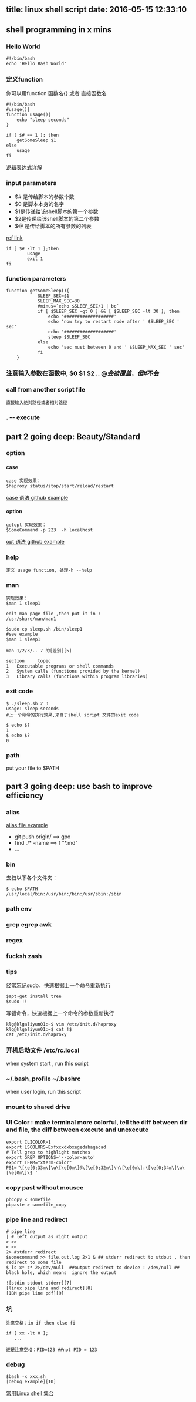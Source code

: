 title: linux shell script
date: 2016-05-15 12:33:10
----

## shell programming in x mins
### Hello World

    #!/bin/bash
    echo 'Hello Bash World'

### 定义function
你可以用function 函数名{} 
或者 直接函数名

    #!/bin/bash
    #usage(){
    function usage(){
    	echo "sleep seconds"
    }
    
    if [ $# == 1 ]; then
    	getSomeSleep $1
    else
    	usage
    fi

[逻辑表达式详解][1]


### input parameters

 - $# 是传给脚本的参数个数 
 - $0 是脚本本身的名字 
 - $1是传递给该shell脚本的第一个参数
 - $2是传递给该shell脚本的第二个参数
 - $@ 是传给脚本的所有参数的列表


[ref link][2]
    
    if [ $# -lt 1 ];then
            usage
            exit 1
    fi

### function parameters

    function getSomeSleep(){
                SLEEP_SEC=$1
                SLEEP_MAX_SEC=30
                #minus=`echo $SLEEP_SEC/1 | bc`
                if [ $SLEEP_SEC -gt 0 ] && [ $SLEEP_SEC -lt 30 ]; then
                    echo '###################'
                    echo 'now try to restart node after ' $SLEEP_SEC ' sec'
                    echo '###################'
                    sleep $SLEEP_SEC
                else
                    echo 'sec must between 0 and ' $SLEEP_MAX_SEC ' sec'
                fi  
        }

### 注意输入参数在函数中, $0 $1 $2 .. $@会被覆盖，但$#不会


### call from another script file
    直接输入绝对路径或者相对路径
    
### . -- execute

## part 2 going deep: Beauty/Standard

### option 
#### case
    case 实现效果：
	$haproxy status/stop/start/reload/restart
	
[case 语法 github example][3]
#### option

    getopt 实现效果：
	$SomeCommand -p 223  -h localhost
[opt 语法 github example][4]

### help
    定义 usage function, 处理-h --help
    
### man
    实现效果：
    $man 1 sleep1
    
    edit man page file ,then put it in :
    /usr/share/man/man1
    
    $sudo cp sleep.sh /bin/sleep1
    #see example 
    $man 1 sleep1
    
    man 1/2/3/.. 7 的[差别][5]
    
    section 	topic
	1	Executable programs or shell commands
	2	System calls (functions provided by the kernel)
	3	Library calls (functions within program libraries)

	
### exit code

    $ ./sleep.sh 2 3
    usage: sleep seconds
    #上一个命令的执行效果,来自于shell script 文件的exit code
    
    $ echo $?
    1
    $ echo $?
    0


### path
put your file to $PATH


## part 3 going deep: use bash to improve efficiency

### alias
[alias file example][6]

 - git push origin/ ==> gpo
 - find ./* -name ==> f "*.md"
 - ...

### bin 
去扫以下各个文件夹：

    $ echo $PATH
    /usr/local/bin:/usr/bin:/bin:/usr/sbin:/sbin

### path env

### grep egrep awk 

### regex

### fucksh zash

### tips
 经常忘记sudo，快速根据上一个命令重新执行

    $apt-get install tree
    $sudo !!
    
写错命令，快速根据上一个命令的参数重新执行
    
    klg@klgaliyun01:~$ vim /etc/init.d/haproxy 
    klg@klgaliyun01:~$ cat !$
    cat /etc/init.d/haproxy

### 开机启动文件 /etc/rc.local
when system start , run this script	

### ~/.bash_profile ~/.bashrc
when user login, run this script	

### mount to shared drive

### UI Color : make terminal more colorful, tell the diff between dir and file, the diff between execute and unexecute

	export CLICOLOR=1
	export LSCOLORS=Exfxcxdxbxegedabagacad
	# Tell grep to highlight matches
	export GREP_OPTIONS='--color=auto'
	export TERM="xterm-color"
	PS1='\[\e[0;33m\]\u\[\e[0m\]@\[\e[0;32m\]\h\[\e[0m\]:\[\e[0;34m\]\w\[\e[0m\]\$ '


### copy past without mousee
    pbcopy < somefile
    pbpaste > somefile_copy 

### pipe line and redirect
    # pipe line
    | # left output as right output
    > >>  
    < <<
    2> #stderr redirect 
    $somecommand >> file.out.log 2>1 & ## stderr redirect to stdout , then redirect to some file
    $ ls x* z* 2>/dev/null  ##output redirect to device : /dev/null ## black hole, which means  ignore the output
    
    ![stdin stdout stderr][7]
    [linux pipe line and redirect][8]
    [IBM pipe line pdf][9]
    
    
### 坑
    注意空格：in if then else fi

    if [ xx -lt 0 ];
       ...
    
    还是注意空格：PID=123 ##not PID = 123 
    
### debug
	$bash -x xxx.sh
	[debug example][10]

[常用Linux shell 集合][11]


  [1]: http://www.cnblogs.com/chengmo/archive/2010/10/01/1839942.html
  [2]: http://www.cnblogs.com/no7dw/archive/2010/12/23/1915180.html
  [3]: https://github.com/no7dw/linux-shell/blob/master/case.sh
  [4]: https://github.com/no7dw/linux-shell/blob/master/opt.sh
  [5]: http://www.computerhope.com/unix/uman.htm
  [6]: https://github.com/no7dw/linux-shell/blob/master/.bash_alias
  [7]: http://ryanstutorials.net/linuxtutorial/img/streams.png
  [8]: http://ryanstutorials.net/linuxtutorial/piping.php
  [9]: http://www.ibm.com/developerworks/library/l-lpic1-v3-103-4/l-lpic1-v3-103-4-pdf.pdf
  [10]: http://www.cnblogs.com/no7dw/p/3923657.html
  [11]: https://github.com/no7dw/linux-shell
